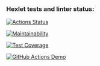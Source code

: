 ### Hexlet tests and linter status:
[![Actions Status](https://github.com/aRumakin/frontend-project-lvl1/workflows/hexlet-check/badge.svg)](https://github.com/aRumakin/frontend-project-lvl1/actions)

[![Maintainability](https://api.codeclimate.com/v1/badges/a99a88d28ad37a79dbf6/maintainability)](https://codeclimate.com/github/codeclimate/codeclimate/maintainability)

[![Test Coverage](https://api.codeclimate.com/v1/badges/a99a88d28ad37a79dbf6/test_coverage)](https://codeclimate.com/github/codeclimate/codeclimate/test_coverage)

[![GitHub Actions Demo](https://github.com/aRumakin/frontend-project-lvl1/actions/workflows/github-actions-demo.yml/badge.svg?branch=main)](https://github.com/aRumakin/frontend-project-lvl1/actions/workflows/github-actions-demo.yml)
